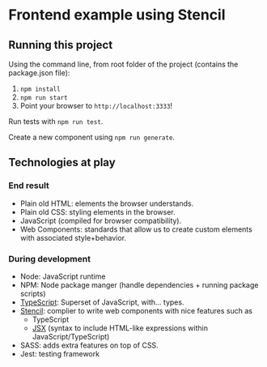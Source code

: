 # Frontend example using Stencil

## Running this project

Using the command line, from root folder of the project (contains the package.json file):

1. `npm install`
2. `npm run start`
3. Point your browser to `http://localhost:3333`!

Run tests with `npm run test`.

Create a new component using `npm run generate`.


## Technologies at play

### End result
* Plain old HTML: elements the browser understands.
* Plain old CSS: styling elements in the browser.
* JavaScript (compiled for browser compatibility).
* Web Components: standards that allow us to create custom elements with associated style+behavior.

### During development
* Node: JavaScript runtime
* NPM: Node package manger (handle dependencies + running package scripts)
* [TypeScript](https://www.typescriptlang.org/docs/handbook/typescript-in-5-minutes-oop.html): Superset of JavaScript, with... types.
* [Stencil](https://stenciljs.com): complier to write web components with nice features such as
  - TypeScript
  - [JSX](https://reactjs.org/docs/introducing-jsx.html) (syntax to include HTML-like expressions within JavaScript/TypeScript)
* SASS: adds extra features on top of CSS.
* Jest: testing framework
